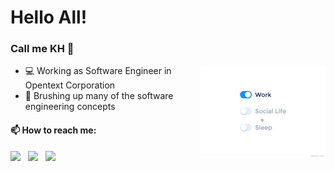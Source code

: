 # Hello All! 
### Call me KH 👋
<img src="https://github.com/krish2kdev/krish2kdev/blob/master/assets/life_balance.gif" alt="side Image" align="right" width="200" height="auto" />
  
  - 💻 Working as Software Engineer in Opentext Corporation
  - 🌱 Brushing up many of the software engineering concepts

#### 📫 How to reach me:
  [<img src="https://img.icons8.com/color/48/000000/twitter.png" width="3.5%"/>](https://twitter.com/krish2kdev)  &nbsp; [<img src="https://img.icons8.com/color/48/000000/linkedin.png" width="3.5%"/>](https://www.linkedin.com/in/krish2kdev/)  &nbsp; <a href="mailto:gvskhrithi2k@aol.com"> <img src="https://img.icons8.com/fluent/48/000000/gmail.png" width="3.5%"/>

<!--
**krish2kdev/krish2kdev** is a ✨ _special_ ✨ repository because its `README.md` (this file) appears on your GitHub profile.

Here are some ideas to get you started:

- 🔭 I’m currently working on ...
- 🌱 I’m currently learning ...
- 👯 I’m looking to collaborate on ...
- 🤔 I’m looking for help with ...
- 💬 Ask me about ...
- 📫 How to reach me: ...
- 😄 Pronouns: ...
- ⚡ Fun fact: ...
-->
